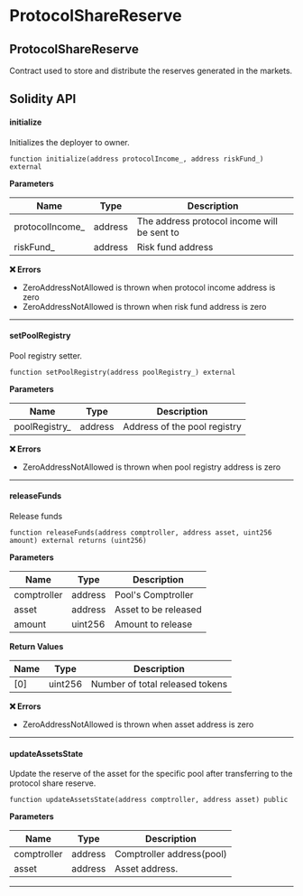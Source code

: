 # ProtocolShareReserve

## ProtocolShareReserve

Contract used to store and distribute the reserves generated in the markets.

## Solidity API

#### initialize

Initializes the deployer to owner.

```solidity
function initialize(address protocolIncome_, address riskFund_) external
```

**Parameters**

| Name             | Type    | Description                                 |
| ---------------- | ------- | ------------------------------------------- |
| protocolIncome\_ | address | The address protocol income will be sent to |
| riskFund\_       | address | Risk fund address                           |

**❌ Errors**

* ZeroAddressNotAllowed is thrown when protocol income address is zero
* ZeroAddressNotAllowed is thrown when risk fund address is zero

---

#### setPoolRegistry

Pool registry setter.

```solidity
function setPoolRegistry(address poolRegistry_) external
```

**Parameters**

| Name           | Type    | Description                  |
| -------------- | ------- | ---------------------------- |
| poolRegistry\_ | address | Address of the pool registry |

**❌ Errors**

* ZeroAddressNotAllowed is thrown when pool registry address is zero

---

#### releaseFunds

Release funds

```solidity
function releaseFunds(address comptroller, address asset, uint256 amount) external returns (uint256)
```

**Parameters**

| Name        | Type    | Description          |
| ----------- | ------- | -------------------- |
| comptroller | address | Pool's Comptroller   |
| asset       | address | Asset to be released |
| amount      | uint256 | Amount to release    |

**Return Values**

| Name | Type    | Description                     |
| ---- | ------- | ------------------------------- |
| \[0] | uint256 | Number of total released tokens |

**❌ Errors**

* ZeroAddressNotAllowed is thrown when asset address is zero

---

#### updateAssetsState

Update the reserve of the asset for the specific pool after transferring to the protocol share reserve.

```solidity
function updateAssetsState(address comptroller, address asset) public
```

**Parameters**

| Name        | Type    | Description               |
| ----------- | ------- | ------------------------- |
| comptroller | address | Comptroller address(pool) |
| asset       | address | Asset address.            |

---
